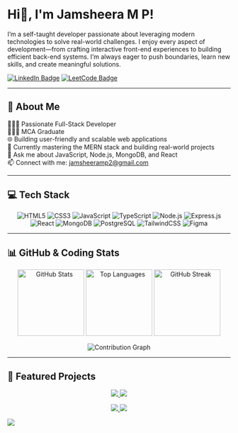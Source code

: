 # Hi👋, I'm Jamsheera M P!

I’m a self-taught developer passionate about leveraging modern technologies to solve real-world challenges. I enjoy every aspect of development—from crafting interactive front-end experiences to building efficient back-end systems. I’m always eager to push boundaries, learn new skills, and create meaningful solutions.  

[![LinkedIn Badge](https://img.shields.io/badge/LinkedIn-Connect-blue?logo=linkedin)](https://www.linkedin.com/in/jamsheera-mp/) 
[![LeetCode Badge](https://img.shields.io/badge/LeetCode-Profile-F79F1F?logo=leetcode&logoColor=white)](https://leetcode.com/u/jamsheeramp2/)

---

## 💫 About Me
👩🏻‍💻 Passionate Full-Stack Developer  
👩🏻‍🎓 MCA Graduate  
🌐 Building user-friendly and scalable web applications  
🚀 Currently mastering the MERN stack and building real-world projects  
💬 Ask me about JavaScript, Node.js, MongoDB, and React  
📫 Connect with me: [jamsheeramp2@gmail.com](mailto:jamsheeramp2@gmail.com)

---

## 💻 Tech Stack

<p align="center">
  <img alt="HTML5" src="https://img.shields.io/badge/HTML5-E34F26?style=for-the-badge&logo=html5&logoColor=white&animation=fade"/>
  <img alt="CSS3" src="https://img.shields.io/badge/CSS3-1572B6?style=for-the-badge&logo=css3&logoColor=white&animation=fade"/>
  <img alt="JavaScript" src="https://img.shields.io/badge/JavaScript-F7DF1E?style=for-the-badge&logo=javascript&logoColor=black&animation=fade"/>
  <img alt="TypeScript" src="https://img.shields.io/badge/TypeScript-3178C6?style=for-the-badge&logo=typescript&logoColor=white&animation=fade"/>
  <img alt="Node.js" src="https://img.shields.io/badge/Node.js-339933?style=for-the-badge&logo=node.js&logoColor=white&animation=fade"/>
  <img alt="Express.js" src="https://img.shields.io/badge/Express.js-000000?style=for-the-badge&logo=express&logoColor=white&animation=fade"/>
  <img alt="React" src="https://img.shields.io/badge/React-61DAFB?style=for-the-badge&logo=react&logoColor=black&animation=fade"/>
  <img alt="MongoDB" src="https://img.shields.io/badge/MongoDB-47A248?style=for-the-badge&logo=mongodb&logoColor=white&animation=fade"/>
  <img alt="PostgreSQL" src="https://img.shields.io/badge/PostgreSQL-4169E1?style=for-the-badge&logo=postgresql&logoColor=white&animation=fade"/>
  <img alt="TailwindCSS" src="https://img.shields.io/badge/TailwindCSS-06B6D4?style=for-the-badge&logo=tailwind-css&logoColor=white&animation=fade"/>
  <img alt="Figma" src="https://img.shields.io/badge/Figma-F24E1E?style=for-the-badge&logo=figma&logoColor=white&animation=fade"/>
</p>

---
## 📊 GitHub & Coding Stats

<p align="center">
  <!-- GitHub Stats -->
  <img alt="GitHub Stats" src="https://github-readme-stats.vercel.app/api?username=jamsheera-mp&show_icons=true&count_private=true&theme=radical" height="150"/>
  
  <!-- Top Languages -->
  <img alt="Top Languages" src="https://github-readme-stats.vercel.app/api/top-langs/?username=jamsheera-mp&theme=radical&layout=compact" height="150"/>
  
  <!-- GitHub Streak -->
  <img alt="GitHub Streak" src="https://github-readme-streak-stats.herokuapp.com/?user=jamsheera-mp&theme=radical" height="150"/>
</p>

<p align="center">
  <!-- Contribution Graph -->
  <img alt="Contribution Graph" src="https://github-readme-activity-graph.vercel.app/graph?username=jamsheera-mp&theme=radical" />
</p>




---

## 🚀 Featured Projects

<p align="center">
  <a href="https://github.com/jamsheera-mp/ecommerce-app">
    <img src="https://github-readme-stats.vercel.app/api/pin/?username=jamsheera-mp&repo=ecommerce-app&theme=radical" />
  </a>
  <a href="https://github.com/jamsheera-mp/user-management-system">
    <img src="https://github-readme-stats.vercel.app/api/pin/?username=jamsheera-mp&repo=user-management-system&theme=radical" />
  </a>
</p>

<p align="center">
  <a href="https://github.com/jamsheera-mp/netflix-clone">
    <img src="https://github-readme-stats.vercel.app/api/pin/?username=jamsheera-mp&repo=netflix-clone&theme=radical" />
  </a>
  <a href="https://github.com/jamsheera-mp/olx-clone">
    <img src="https://github-readme-stats.vercel.app/api/pin/?username=jamsheera-mp&repo=olx-clone&theme=radical" />
  </a>
</p>

[![](https://visitcount.itsvg.in/api?id=jamsheera-mp&icon=0&color=0)](https://visitcount.itsvg.in)

